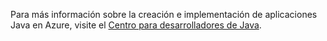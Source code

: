 Para más información sobre la creación e implementación de aplicaciones Java en Azure, visite el [Centro para desarrolladores de Java](https://docs.microsoft.com/java/api).